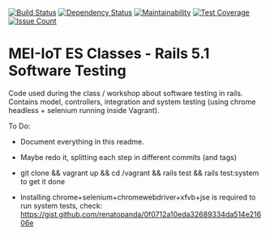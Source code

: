 [![Build Status](https://travis-ci.org/renatopanda/rails-tests-demo.svg?branch=master)](https://travis-ci.org/renatopanda/rails-tests-demo)
[![Dependency Status](https://gemnasium.com/badges/github.com/renatopanda/rails-tests-demo.svg)](https://gemnasium.com/github.com/renatopanda/rails-tests-demo)
[![Maintainability](https://api.codeclimate.com/v1/badges/14d262d008518f24834c/maintainability)](https://codeclimate.com/github/renatopanda/rails-tests-demo/maintainability)
[![Test Coverage](https://api.codeclimate.com/v1/badges/14d262d008518f24834c/test_coverage)](https://codeclimate.com/github/renatopanda/rails-tests-demo/test_coverage)
[![Issue Count](https://codeclimate.com/github/renatopanda/rails-tests-demo/badges/issue_count.svg)](https://codeclimate.com/github/renatopanda/rails-tests-demo/test_coverage)

# MEI-IoT ES Classes - Rails 5.1 Software Testing

Code used during the class / workshop about software testing in rails.
Contains model, controllers, integration and system testing (using chrome headless + selenium running inside Vagrant).


To Do:

* Document everything in this readme.

* Maybe redo it, splitting each step in different commits (and tags)

* git clone && vagrant up && cd /vagrant && rails test && rails test:system to get it done

* Installing chrome+selenium+chromewebdriver+xfvb+jse is required to run system tests, check:
https://gist.github.com/renatopanda/0f0712a10eda32689334da514e21606e

